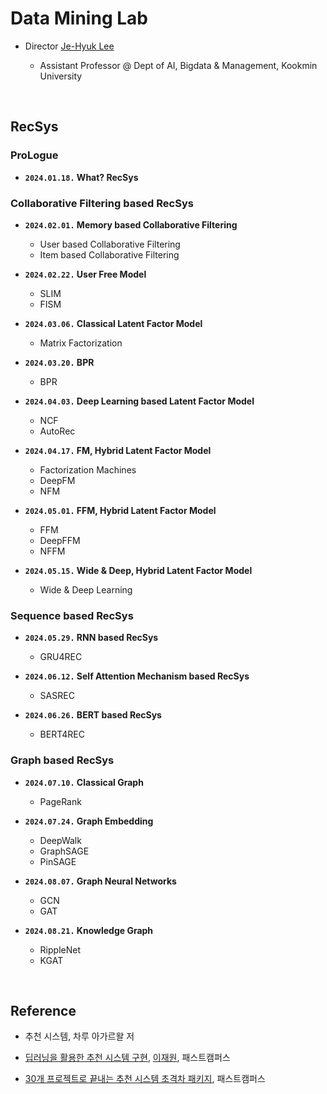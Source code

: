 # Data Mining Lab

- Director [Je-Hyuk Lee](https://github.com/jaylee07)

  - Assistant Professor @ Dept of AI, Bigdata & Management, Kookmin University

</br>

## RecSys

### ProLogue

- **`2024.01.18.` What? RecSys**

### Collaborative Filtering based RecSys

- **`2024.02.01.` Memory based Collaborative Filtering**
  - User based Collaborative Filtering
  - Item based Collaborative Filtering

- **`2024.02.22.` User Free Model**
  - SLIM
  - FISM

- **`2024.03.06.` Classical Latent Factor Model**
  - Matrix Factorization

- **`2024.03.20.` BPR**
  - BPR

- **`2024.04.03.` Deep Learning based Latent Factor Model**
  - NCF
  - AutoRec

- **`2024.04.17.` FM, Hybrid Latent Factor Model**
  - Factorization Machines
  - DeepFM
  - NFM

- **`2024.05.01.` FFM, Hybrid Latent Factor Model**
  - FFM
  - DeepFFM
  - NFFM

- **`2024.05.15.` Wide & Deep, Hybrid Latent Factor Model**
  - Wide & Deep Learning

### Sequence based RecSys

- **`2024.05.29.` RNN based RecSys**
  - GRU4REC

- **`2024.06.12.` Self Attention Mechanism based RecSys**
  - SASREC

- **`2024.06.26.` BERT based RecSys**
  - BERT4REC

### Graph based RecSys

- **`2024.07.10.` Classical Graph**
  - PageRank

- **`2024.07.24.` Graph Embedding**
  - DeepWalk
  - GraphSAGE
  - PinSAGE

- **`2024.08.07.` Graph Neural Networks**
  - GCN
  - GAT

- **`2024.08.21.` Knowledge Graph**
  - RippleNet
  - KGAT

</br>

## Reference

- 추천 시스템, 차루 아가르왈 저

- [딥러닝을 활용한 추천 시스템 구현](https://fastcampus.co.kr/data_online_rs), [이재원](https://github.com/jaewonlee-728), 패스트캠퍼스

- [30개 프로젝트로 끝내는 추천 시스템 초격차 패키지](https://fastcampus.co.kr/data_online_rsystem), 패스트캠퍼스
